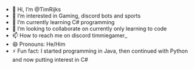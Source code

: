 - 👋 Hi, I’m @TimRijks
- 👀 I’m interested in Gaming, discord bots and sports
- 🌱 I’m currently learning C# programming
- 💞️ I’m looking to collaborate on currently only learning to code
- 📫 How to reach me on discord timmiegamer_
- 😄 Pronouns: He/Him
- ⚡ Fun fact: I started programming in Java, then continued with Python and now putting interest in C#

<!---
TimRijks/TimRijks is a ✨ special ✨ repository because its `README.md` (this file) appears on your GitHub profile.
You can click the Preview link to take a look at your changes.
--->
